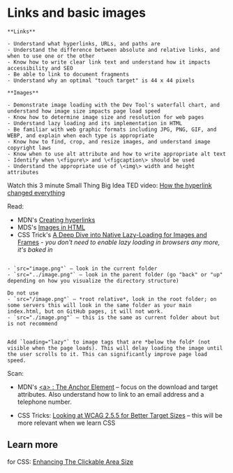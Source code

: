 # Links and basic images

```{admonition} Objectives
**Links**

- Understand what hyperlinks, URLs, and paths are
- Understand the difference between absolute and relative links, and when to use one or the other
- Know how to write clear link text and understand how it impacts accessibility and SEO
- Be able to link to document fragments
- Understand why an optimal "touch target" is 44 x 44 pixels

**Images**

- Demonstrate image loading with the Dev Tool's waterfall chart, and understand how image size impacts page load speed
- Know how to determine image size and resolution for web pages
- Understand lazy loading and its implementation in HTML
- Be familiar with web graphic formats including JPG, PNG, GIF, and WEBP, and explain when each type is appropriate
- Know how to find, crop, and resize images, and understand image copyright laws
- Know when to use alt attribute and how to write appropriate alt text
- Identify when \<figure\> and \<figcaption\> should be used
- Understand the appropriate use of \<img\> width and height attributes
```

Watch this 3 minute Small Thing Big Idea TED video: [How the hyperlink changed everything](https://youtu.be/3Va3oY8pfSI)

Read:

- MDN's [Creating hyperlinks](https://developer.mozilla.org/en-US/docs/Learn/HTML/Introduction_to_HTML/Creating_hyperlinks)
- MDS's [Images in HTML](https://developer.mozilla.org/en-US/docs/Learn/HTML/Multimedia_and_embedding/Images_in_HTML)
- CSS Trick's [A Deep Dive into Native Lazy-Loading for Images and Frames](https://css-tricks.com/a-deep-dive-into-native-lazy-loading-for-images-and-frames/) - *you don't need to enable lazy loading in browsers any more, it's baked in*

```{tip} **Relative paths tl;dr**

- `src="image.png"` – look in the current folder
- `src="../image.png"` – look in the parent folder (go "back" or "up" depending on how you visualize the directory structure)

Do not use
- `src="/image.png"` – *root relative*, look in the root folder; on some servers this will look in the same folder as your main index.html, but on GitHub pages, it will not work.
- `src="./image.png"` – this is the same as current folder about but is not recommend
```

```{tip} **Lazy loading tl;dr**

Add `loading="lazy"` to image tags that are *below the fold* (not visible when the page loads). This will delay loading the image until the user scrolls to it. This can significantly improve page load speed.
```

Scan:

- MDN's [\<a\> : The Anchor Element](https://developer.mozilla.org/en-US/docs/Web/HTML/Element/a) – focus on the download and target attributes. Also understand how to link to an email address and a telephone number.

- CSS Tricks: [Looking at WCAG 2.5.5 for Better Target Sizes](https://css-tricks.com/looking-at-wcag-2-5-5-for-better-target-sizes/) – this will be more relevant when we learn CSS

## Learn more

for CSS: [Enhancing The Clickable Area Size](https://ishadeed.com/article/clickable-area/)
